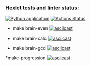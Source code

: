 ### Hexlet tests and linter status:
[![Python application](https://github.com/svyatoslavoh/python-project-lvl1/actions/workflows/make-lint.yml/badge.svg)](https://github.com/svyatoslavoh/python-project-lvl1/actions/workflows/make-lint.yml)
[![Actions Status](https://github.com/svyatoslavoh/python-project-lvl1/workflows/hexlet-check/badge.svg)](https://github.com/svyatoslavoh/python-project-lvl1/actions)

* make brain-even
[![asciicast](https://asciinema.org/a/olKZZnsC5IYqnk5fdlVP8qZWw.svg)](https://asciinema.org/a/olKZZnsC5IYqnk5fdlVP8qZWw)

* make brain-calc
[![asciicast](https://asciinema.org/a/w1e81Hx6JjzexPgQYgIugJlzc.svg)](https://asciinema.org/a/w1e81Hx6JjzexPgQYgIugJlzc)

* make brain-gcd
[![asciicast](https://asciinema.org/a/0Y3d3d25qGJs2GLU4Tv9hsDON.svg)](https://asciinema.org/a/0Y3d3d25qGJs2GLU4Tv9hsDON)

*make-progression
[![asciicast](https://asciinema.org/a/zEAvM4H04Wdq4LWeYmwQH6hDG.svg)](https://asciinema.org/a/zEAvM4H04Wdq4LWeYmwQH6hDG)